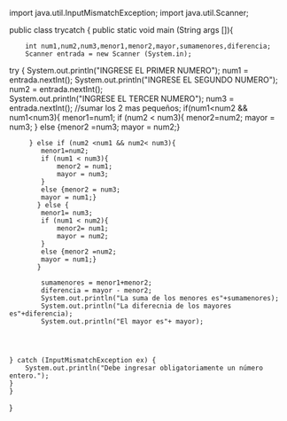 import java.util.InputMismatchException;
import java.util.Scanner;

public class trycatch {
    public static void main (String args []){

        int num1,num2,num3,menor1,menor2,mayor,sumamenores,diferencia;
        Scanner entrada = new Scanner (System.in);
try {
        System.out.println("INGRESE EL PRIMER NUMERO");
            num1 = entrada.nextInt();
        System.out.println("INGRESE EL SEGUNDO NUMERO");
            num2 = entrada.nextInt();   
         System.out.println("INGRESE EL TERCER NUMERO");
            num3 = entrada.nextInt(); 
         //sumar los 2 mas pequeños;
         if(num1<num2 && num1<num3){
            menor1=num1;
            if (num2 < num3){
                menor2=num2;
                mayor = num3;
            }
            else {menor2 =num3;
            mayor = num2;}

         } else if (num2 <num1 && num2< num3){
            menor1=num2;
            if (num1 < num3){
                menor2 = num1;
                mayor = num3;
            }
            else {menor2 = num3;
            mayor = num1;}
           } else {
            menor1= num3;
            if (num1 < num2){
                menor2= num1;
                mayor = num2;
            }
            else {menor2 =num2;
            mayor = num1;}
           }
         
            sumamenores = menor1+menor2;
            diferencia = mayor - menor2;
            System.out.println("La suma de los menores es"+sumamenores);
            System.out.println("La diferecnia de los mayores es"+diferencia);
            System.out.println("El mayor es"+ mayor);
         


       
    } catch (InputMismatchException ex) {
        System.out.println("Debe ingresar obligatoriamente un número entero.");
    }
    }

    
}
